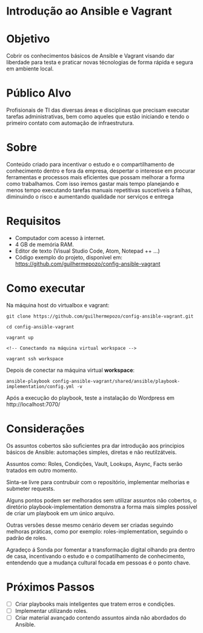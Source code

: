 #  Introdução ao Ansible e Vagrant

# Objetivo

Cobrir os conhecimentos básicos de Ansible e Vagrant visando dar liberdade para testa e praticar novas técnologias de forma rápida e segura em ambiente local. 

# Público Alvo

Profisionais de TI das diversas áreas e disciplinas que precisam executar tarefas administrativas, bem como aqueles que estão iniciando e tendo o primeiro contato com automação de infraestrutura.

# Sobre

Conteúdo criado para incentivar o estudo e o compartilhamento de conhecimento dentro e fora da empresa, despertar o interesse em procurar ferramentas e processos mais eficientes que possam melhorar a forma como trabalhamos. Com isso iremos gastar mais tempo planejando e menos tempo executando tarefas manuais repetitivas suscetíveis a falhas, diminuindo o risco e aumentando qualidade nor serviços e entrega

# Requisitos

- Computador com acesso à internet.
- 4 GB de memória RAM.
- Editor de texto (Visual Studio Code, Atom, Notepad ++ ...)
- Código exemplo do projeto, disponível em: https://github.com/guilhermepozo/config-ansible-vagrant

# Como executar

Na máquina host do virtualbox e vagrant:
    
    git clone https://github.com/guilhermepozo/config-ansible-vagrant.git

    cd config-ansible-vagrant

    vagrant up

    <!-- Conectando na máquina virtual workspace -->

    vagrant ssh workspace
  
Depois de conectar na máquina virtual **workspace**:

    ansible-playbook config-ansible-vagrant/shared/ansible/playbook-implementation/config.yml -v

Após a execução do playbook, teste a instalação do Wordpress em http://localhost:7070/

# Considerações

Os assuntos cobertos são suficientes pra dar introdução aos principios básicos de Ansible: automações simples, diretas e não reutilzátveis.

Assuntos como: Roles, Condições, Vault, Lookups, Async, Facts serão tratados em outro momento.

Sinta-se livre para contrubuir com o repositório, implementar melhorias e submeter requests. 

Alguns pontos podem ser melhorados sem utilizar assuntos não cobertos, o diretório playbook-implementation demonstra a forma mais simples possível de criar um playbook em um único arquivo.

Outras versões desse mesmo cenário devem ser criadas seguindo melhoras práticas, como por exemplo: roles-implementation, seguindo o padrão de roles.

Agradeço á Sonda por fomentar a transformação digital olhando pra dentro de casa, 
incentivando o estudo e o compatilhamento de conhecimento, entendendo que a mudança
cultural focada em pessoas é o ponto chave.

# Próximos Passos

- [ ] Criar playbooks mais inteligentes que tratem erros e condições.
- [ ] Implementar utilizando roles.
- [ ] Criar material avançado contendo assuntos ainda não abordados do Ansible.
